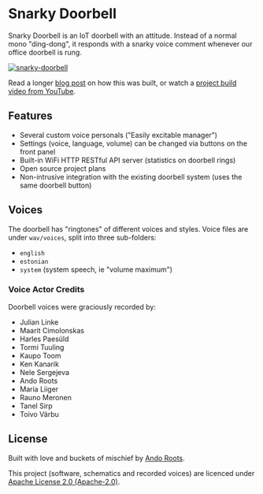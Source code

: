 # Snarky Doorbell

Snarky Doorbell is an IoT doorbell with an attitude. Instead of a normal mono "ding-dong",
it responds with a snarky voice comment whenever our office doorbell is rung.

[![snarky-doorbell]()](https://www.youtube.com/watch?v=ut_KckcVxW0)

Read a longer [blog post](https://sqroot.eu/2017/snarky-doorbell) on how this was built,
or watch a [project build video from YouTube](https://www.youtube.com/watch?v=ut_KckcVxW0).

## Features

- Several custom voice personals ("Easily excitable manager")
- Settings (voice, language, volume) can be changed via buttons on the front panel
- Built-in WiFi HTTP RESTful API server (statistics on doorbell rings)
- Open source project plans
- Non-intrusive integration with the existing doorbell system (uses the same doorbell button)

## Voices

The doorbell has "ringtones" of different voices and styles. Voice files are under `wav/voices`, split into three sub-folders:

- `english`
- `estonian`
- `system` (system speech, ie "volume maximum")

### Voice Actor Credits

Doorbell voices were graciously recorded by:

- Julian Linke
- Maarit Cimolonskas
- Harles Paesüld
- Tormi Tuuling
- Kaupo Toom
- Ken Kanarik
- Nele Sergejeva
- Ando Roots
- Maria Liiger
- Rauno Meronen
- Tanel Sirp
- Toivo Värbu

## License

Built with love and buckets of mischief by [Ando Roots](https://sqroot.eu).

This project (software, schematics and recorded voices) are licenced under
[Apache License 2.0 (Apache-2.0)](https://tldrlegal.com/license/apache-license-2.0-(apache-2.0)).
